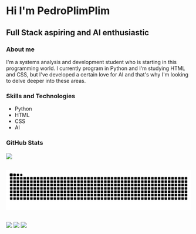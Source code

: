 # **Hi I'm PedroPlimPlim**

## Full Stack aspiring and AI enthusiastic
### About me
I'm a systems analysis and development student who is starting in this programming world. I currently program in Python and I'm studying HTML and CSS, but I've developed a certain love for AI and that's why I'm looking to delve deeper into these areas.

### Skills and Technologies
- Python
- HTML
- CSS
- AI

### GitHub Stats
<a href="https://github.com/PedroPlimPlim/github-readme-stats">
  <img height=200 align="center" src="https://github-readme-stats.vercel.app/api?username=PedroPlimPlim&show_icons=true&theme=tokyonight" />
</a>

  ##
 

![Snake animation](https://github.com/PedroPlimPlim/PedroPlimPlim/blob/output/github-contribution-grid-snake.svg)

##

<div> 
  
  <a href="https://www.instagram.com/pedro_plim_plim/" target="_blank"><img src="https://img.shields.io/badge/-Instagram-%23E4405F?style=for-the-badge&logo=instagram&logoColor=white" target="_blank"></a>
  <a href = "mailto:harkplay@gmail.com"><img src="https://img.shields.io/badge/-Gmail-%23333?style=for-the-badge&logo=gmail&logoColor=white" target="_blank"></a>
  <a href="https://www.linkedin.com/in/pedroplimplim/" target="_blank"><img src="https://img.shields.io/badge/-LinkedIn-%230077B5?style=for-the-badge&logo=linkedin&logoColor=white" target="_blank"></a> 
  
</div>
